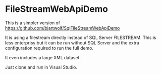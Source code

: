 FileStreamWebApiDemo
====================

This is a simpler version of 
https://github.com/bjartwolf/SqlFileStreamWebApiDemo

It is using a filestream directly instead of SQL Server FILESTREAM.
This is less enterprisy but it can be run without SQL Server and the extra configuration required to run the full demo.

It even includes a large XML dataset.

Just clone and run in Visual Studio.
